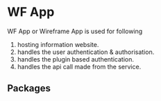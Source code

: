 # WF App

WF App or Wireframe App is used for following 
1. hosting information website.
2. handles the user authentication & authorisation.
3. handles the plugin based authentication.
4. handles the api call made from the service.




## Packages


